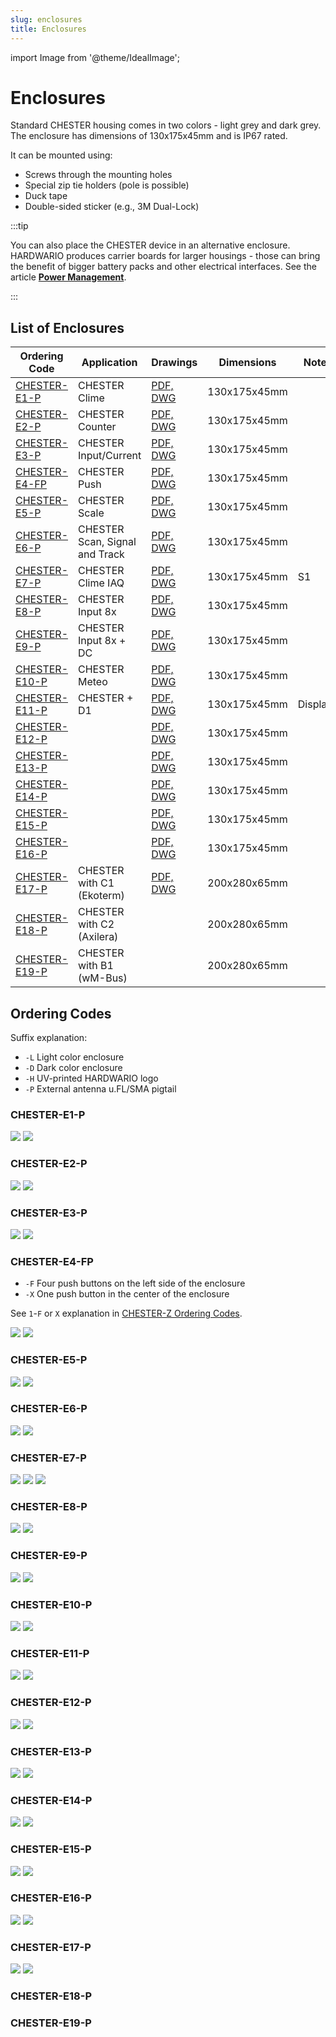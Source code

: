 ```yaml
---
slug: enclosures
title: Enclosures
---
```

import Image from '@theme/IdealImage';

# Enclosures

Standard CHESTER housing comes in two colors - light grey and dark grey. The enclosure has dimensions of 130x175x45mm and is IP67 rated.

It can be mounted using:

* Screws through the mounting holes
* Special zip tie holders (pole is possible)
* Duck tape
* Double-sided sticker (e.g., 3M Dual-Lock)

:::tip

You can also place the CHESTER device in an alternative enclosure. HARDWARIO produces carrier boards for larger housings - those can bring the benefit of bigger battery packs and other electrical interfaces. See the article [**Power Management**](../power-management.md).

:::

## List of Enclosures

| Ordering Code                   | Application                    | Drawings                                                                                            | Dimensions   | Note    |
| ------------------------------- | ------------------------------ | --------------------------------------------------------------------------------------------------- | ------------ | ------- |
| [CHESTER-E1-P](#chester-e1-p)   | CHESTER Clime                  | [PDF, DWG](https://drive.google.com/drive/folders/1qrTh-ESyX5Gc5wvI4ei5ch4PCqS_13PQ?usp=share_link) | 130x175x45mm |         |
| [CHESTER-E2-P](#chester-e2-p)   | CHESTER Counter                | [PDF, DWG](https://drive.google.com/drive/folders/1fY_ZctK-RikWE9OMBusjhma8NF4d71MC?usp=share_link) | 130x175x45mm |         |
| [CHESTER-E3-P](#chester-e3-p)   | CHESTER Input/Current          | [PDF, DWG](https://drive.google.com/drive/folders/1qQTzODZX1Zhrws0NxXroMBXYKcKpPybQ?usp=share_link) | 130x175x45mm |         |
| [CHESTER-E4-FP](#chester-e4-fp) | CHESTER Push                   | [PDF, DWG](https://drive.google.com/drive/folders/1WD288IwSFsNtj_xP8cecr3PGVlytVS_F?usp=share_link) | 130x175x45mm |         |
| [CHESTER-E5-P](#chester-e5-p)   | CHESTER Scale                  | [PDF, DWG](https://drive.google.com/drive/folders/1g_SvJHfd3WRkuh3e0XdgdiKIFF9hFwKg?usp=share_link) | 130x175x45mm |         |
| [CHESTER-E6-P](#chester-e6-p)   | CHESTER Scan, Signal and Track | [PDF, DWG](https://drive.google.com/drive/folders/15kpHDrVu1uCxgZAEZ0312XfH3SvxBV_G?usp=share_link) | 130x175x45mm |         |
| [CHESTER-E7-P](#chester-e7-p)   | CHESTER Clime IAQ              | [PDF, DWG](https://drive.google.com/drive/folders/1X3-ttePwM-r7DTpEgl4R3vjnLez9Xbuo?usp=share_link) | 130x175x45mm | S1      |
| [CHESTER-E8-P](#chester-e8-p)   | CHESTER Input 8x               | [PDF, DWG](https://drive.google.com/drive/folders/1vnReX3ubZRE3E8DyG23fBtbP4V3IYmj5?usp=share_link) | 130x175x45mm |         |
| [CHESTER-E9-P](#chester-e9-p)   | CHESTER Input 8x + DC          | [PDF, DWG](https://drive.google.com/drive/folders/1x-SX5Ptp0Lycv_McHSDl3HfBxE19uJYR?usp=share_link) | 130x175x45mm |         |
| [CHESTER-E10-P](#chester-e10-p) | CHESTER Meteo                  | [PDF, DWG](https://drive.google.com/drive/folders/15jU-lIsX8j2Crkn0YvmLnRR6PslmCMx8?usp=share_link) | 130x175x45mm |         |
| [CHESTER-E11-P](#chester-e11-p) | CHESTER + D1                   | [PDF, DWG](https://drive.google.com/drive/folders/1hhhFRvVTi9v6qCXk2hwuyPyHJzZwHnLd?usp=share_link) | 130x175x45mm | Display |
| [CHESTER-E12-P](#chester-e12-p) |                                | [PDF, DWG](https://drive.google.com/drive/folders/1mrVGtLleTyA_AE5TrVoSKhX6zAlAR4gJ?usp=share_link) | 130x175x45mm |         |
| [CHESTER-E13-P](#chester-e13-p) |                                | [PDF, DWG](https://drive.google.com/drive/folders/1PhwrrDn9ESvsTwKnC4Y0oqstHBXrwB2Q?usp=share_link) | 130x175x45mm |         |
| [CHESTER-E14-P](#chester-e14-p) |                                | [PDF, DWG](https://drive.google.com/drive/folders/1V43HZY4Kir_8Ix0yqivcA9rbry8Jqe1o?usp=share_link) | 130x175x45mm |         |
| [CHESTER-E15-P](#chester-e15-p) |                                | [PDF, DWG](https://drive.google.com/drive/folders/1LfwICFUwUvjgLA2I4hvRNlb83CDk9iRv?usp=share_link) | 130x175x45mm |         |
| [CHESTER-E16-P](#chester-e16-p) |                                | [PDF, DWG](https://drive.google.com/drive/folders/1W2w6jxQ_UlKVscmqSJ1KXJq_TzT0NKdh?usp=share_link) | 130x175x45mm |         |
| [CHESTER-E17-P](#chester-e17-p) | CHESTER with C1 (Ekoterm)      | [PDF, DWG](https://drive.google.com/drive/folders/11rrDZNTAP2kITCBA1Y_r4zJ28U3h6vg-?usp=share_link) | 200x280x65mm |         |
| [CHESTER-E18-P](#chester-e18-p) | CHESTER with C2 (Axilera)      |                                                                                                     | 200x280x65mm |         |
| [CHESTER-E19-P](#chester-e19-p) | CHESTER with B1 (wM-Bus)       |                                                                                                     | 200x280x65mm |         |

## Ordering Codes

Suffix explanation:

- `-L` Light color enclosure
- `-D` Dark color enclosure
- `-H` UV-printed HARDWARIO logo
- `-P` External antenna u.FL/SMA pigtail

### CHESTER-E1-P

![](enclosures/chester-e1-p-hwe017-bottom-base.pdf-1.png)
![](enclosures/chester-e1-p-hwe017-top-cover.pdf-1.png)

### CHESTER-E2-P

![](enclosures/chester-e2-p-hwe018-bottom-base.pdf-1.png)
![](enclosures/chester-e2-p-hwe018-top-cover.pdf-1.png)

### CHESTER-E3-P

![](enclosures/chester-e3-p-hwe019-bottom-base.pdf-1.png)
![](enclosures/chester-e3-p-hwe019-top-cover.pdf-1.png)

### CHESTER-E4-FP

- `-F` Four push buttons on the left side of the enclosure
- `-X` One push button in the center of the enclosure

See `1`-`F` or `X` explanation in [CHESTER-Z Ordering Codes](../ordering-codes.md#chester-z).

![](enclosures/chester-e4-fp-hwe020-bottom-base.pdf-1.png)
![](enclosures/chester-e4-fp-hwe020-top-cover.pdf-1.png)

### CHESTER-E5-P

![](enclosures/chester-e5-p-hwe021-bottom-base.pdf-1.png)
![](enclosures/chester-e5-p-hwe021-top-cover.pdf-1.png)

### CHESTER-E6-P

![](enclosures/chester-e6-p-hwe022-bottom-base.pdf-1.png)
![](enclosures/chester-e6-p-hwe022-top-cover.pdf-1.png)

### CHESTER-E7-P

![](enclosures/chester-e7-p-hwe023-bottom-base.pdf-1.png)
![](enclosures/chester-e7-p-hwe023-top-cover-1.pdf-1.png)
![](enclosures/chester-e7-p-hwe023-top-cover-2.pdf-1.png)

### CHESTER-E8-P

![](enclosures/chester-e8-p-hwe028-bottom-base.pdf-1.png)
![](enclosures/chester-e8-p-hwe028-top-cover.pdf-1.png)

### CHESTER-E9-P

![](enclosures/chester-e9-p-hwe029-bottom-base.pdf-1.png)
![](enclosures/chester-e9-p-hwe029-top-cover.pdf-1.png)

### CHESTER-E10-P

![](enclosures/chester-e10-p-hwe030-bottom-base.pdf-1.png)
![](enclosures/chester-e10-p-hwe030-top-cover.pdf-1.png)

### CHESTER-E11-P

![](enclosures/chester-e11-p-hwe031-bottom-base.pdf-1.png)
![](enclosures/chester-e11-p-hwe031-top-cover.pdf-1.png)

### CHESTER-E12-P

![](enclosures/chester-e12-p-hwe032-bottom-base.pdf-1.png)
![](enclosures/chester-e12-p-hwe032-top-cover.pdf-1.png)

### CHESTER-E13-P

![](enclosures/chester-e13-p-hwe033-bottom-base.pdf-1.png)
![](enclosures/chester-e13-p-hwe033-top-cover.pdf-1.png)

### CHESTER-E14-P

![](enclosures/chester-e14-p-hwe034-bottom-base.pdf-1.png)
![](enclosures/chester-e14-p-hwe034-top-cover.pdf-1.png)

### CHESTER-E15-P

![](enclosures/chester-e15-p-hwe035-bottom-base.pdf-1.png)
![](enclosures/chester-e15-p-hwe035-top-cover.pdf-1.png)

### CHESTER-E16-P

![](enclosures/chester-e16-p-hwe036-bottom-base.pdf-1.png)
![](enclosures/chester-e16-p-hwe036-top-cover.pdf-1.png)

### CHESTER-E17-P

![](enclosures/chester-e17-p-hwe037-bottom-base.pdf-1.png)
![](enclosures/chester-e17-p-hwe037-top-cover.pdf-1.png)

### CHESTER-E18-P

### CHESTER-E19-P
